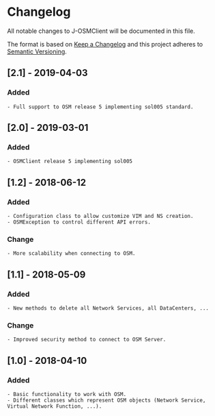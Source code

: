 # Changelog

All notable changes to J-OSMClient will be documented in this file.

The format is based on [Keep a Changelog](http://keepachangelog.com/) and this project adheres to [Semantic Versioning](http://semver.org/).

## [2.1] - 2019-04-03
### Added
    - Full support to OSM release 5 implementing sol005 standard.
	
####

## [2.0] - 2019-03-01
### Added
    - OSMClient release 5 implementing sol005
	
####

## [1.2] - 2018-06-12
### Added
    - Configuration class to allow customize VIM and NS creation.
	- OSMException to control different API errors.
### Change
	- More scalability when connecting to OSM.
	
####

## [1.1] - 2018-05-09
### Added
    - New methods to delete all Network Services, all DataCenters, ...
### Change
	- Improved security method to connect to OSM Server.
	
####

## [1.0] - 2018-04-10
### Added
    - Basic functionality to work with OSM.
    - Different classes which represent OSM objects (Network Service, Virtual Network Function, ...).
    



    


    

